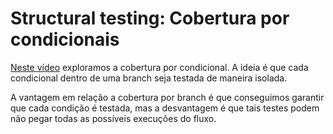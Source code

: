 # Structural testing: Cobertura por condicionais

[Neste vídeo](https://youtu.be/cavhWUZ-pp4) exploramos a cobertura por condicional. A ideia é que cada condicional dentro de uma branch seja testada de maneira isolada. 

A vantagem em relação a cobertura por branch é que conseguimos garantir que cada condição é testada, mas a desvantagem é que tais testes podem não pegar todas as possíveis execuções do fluxo.

